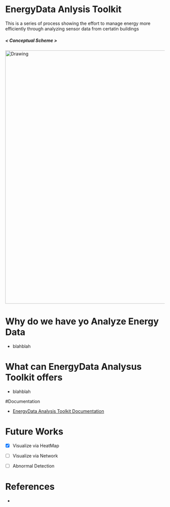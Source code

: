 # EnergyData Anlysis Toolkit

This is a series of process showing the effort to manage energy more efficiently through analyzing sensor data from certatin buildings  

 
##### < Conceptual Scheme >
 <img src="https://raw.githubusercontent.com/jhyun0919/EnergyData_jhyun/master/docs/images/%EC%8A%A4%ED%81%AC%EB%A6%B0%EC%83%B7%202016-06-01%20%EC%98%A4%ED%9B%84%204.58.48.jpg" alt="Drawing" style="width: 800px;"/>
 

 
 
# Why do we have yo Analyze Energy Data

* blahblah



# What can EnergyData Analysus Toolkit offers

* blahblah




#Documentation

* [EnergyData Analysis Toolkit Documentation]()




# Future Works

- [X] Visualize via HeatMap  
- [ ] Visualize via Network  
- [ ] Abnormal Detection  
 

# References
 * 



